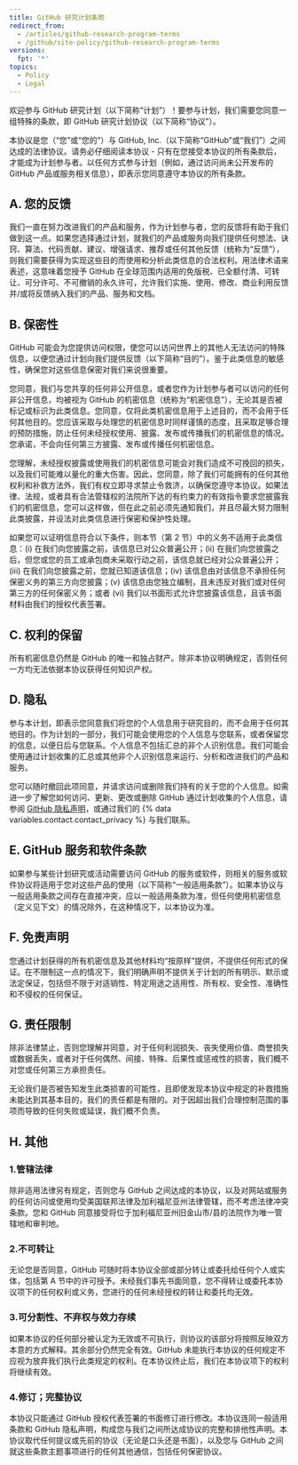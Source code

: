 ```yaml
---
title: GitHub 研究计划条款
redirect_from:
  - /articles/github-research-program-terms
  - /github/site-policy/github-research-program-terms
versions:
  fpt: '*'
topics:
  - Policy
  - Legal
---
```


欢迎参与 GitHub 研究计划（以下简称“计划”）！要参与计划，我们需要您同意一组特殊的条款，即 GitHub 研究计划协议（以下简称“协议”）。

本协议是您（“您”或“您的”）与 GitHub, Inc.（以下简称“GitHub”或“我们”）之间达成的法律协议。请务必仔细阅读本协议 - 只有在您接受本协议的所有条款后，才能成为计划参与者。以任何方式参与计划（例如，通过访问尚未公开发布的 GitHub 产品或服务相关信息），即表示您同意遵守本协议的所有条款。

## <a name="a-your-feedback"></a>A. 您的反馈

我们一直在努力改进我们的产品和服务，作为计划参与者，您的反馈将有助于我们做到这一点。如果您选择通过计划，就我们的产品或服务向我们提供任何想法、诀窍、算法、代码贡献、建议、增强请求、推荐或任何其他反馈（统称为“反馈”），则我们需要获得为实现这些目的而使用和分析此类信息的合法权利。用法律术语来表述，这意味着您授予 GitHub 在全球范围内适用的免版税、已全额付清、可转让、可分许可、不可撤销的永久许可，允许我们实施、使用、修改、商业利用反馈并/或将反馈纳入我们的产品、服务和文档。

## <a name="b-confidentiality"></a>B. 保密性

GitHub 可能会为您提供访问权限，使您可以访问世界上的其他人无法访问的特殊信息，以便您通过计划向我们提供反馈（以下简称“目的”）。鉴于此类信息的敏感性，确保您对这些信息保密对我们来说很重要。

您同意，我们与您共享的任何非公开信息，或者您作为计划参与者可以访问的任何非公开信息，均被视为 GitHub 的机密信息（统称为“机密信息”），无论其是否被标记或标识为此类信息。您同意，仅将此类机密信息用于上述目的，而不会用于任何其他目的。您应该采取与处理您的机密信息时同样谨慎的态度，且采取足够合理的预防措施，防止任何未经授权使用、披露、发布或传播我们的机密信息的情况。您承诺，不会向任何第三方披露、发布或传播任何机密信息。

您理解，未经授权披露或使用我们的机密信息可能会对我们造成不可挽回的损失，以及我们可能难以量化的重大伤害。因此，您同意，除了我们可能拥有的任何其他权利和补救方法外，我们有权立即寻求禁止令救济，以确保您遵守本协议。如果法律、法规，或者具有合法管辖权的法院所下达的有约束力的有效指令要求您披露我们的机密信息，您可以这样做，但在此之前必须先通知我们，并且尽最大努力限制此类披露，并设法对此类信息进行保密和保护性处理。

如果您可以证明信息符合以下条件，则本节（第 2 节）中的义务不适用于此类信息：(i) 在我们向您披露之前，该信息已对公众普遍公开；(ii) 在我们向您披露之后，但您或您的员工或承包商未采取行动之前，该信息就已经对公众普遍公开；(iii) 在我们向您披露之前，您就已知道该信息；(iv) 该信息由对该信息不承担任何保密义务的第三方向您披露；(v) 该信息由您独立编制，且未违反对我们或对任何第三方的任何保密义务；或者 (vi) 我们以书面形式允许您披露该信息，且该书面材料由我们的授权代表签署。

## <a name="c-reservation-of-rights"></a>C. 权利的保留

所有机密信息仍然是 GitHub 的唯一和独占财产。除非本协议明确规定，否则任何一方均无法依据本协议获得任何知识产权。

## <a name="d-privacy"></a>D. 隐私

参与本计划，即表示您同意我们将您的个人信息用于研究目的，而不会用于任何其他目的。作为计划的一部分，我们可能会使用您的个人信息与您联系，或者保留您的信息，以便日后与您联系。个人信息不包括汇总的非个人识别信息。我们可能会使用通过计划收集的汇总或其他非个人识别信息来运行、分析和改进我们的产品和服务。

您可以随时撤回此项同意，并请求访问或删除我们持有的关于您的个人信息。如需进一步了解您如何访问、更新、更改或删除 GitHub 通过计划收集的个人信息，请参阅 [GitHub 隐私声明](/articles/github-privacy-statement/)，或通过我们的 {% data variables.contact.contact_privacy %} 与我们联系。

## <a name="e-github-services-and-software-terms"></a>E. GitHub 服务和软件条款

如果参与某些计划研究或活动需要访问 GitHub 的服务或软件，则相关的服务或软件协议将适用于您对这些产品的使用（以下简称“一般适用条款”）。如果本协议与一般适用条款之间存在直接冲突，应以一般适用条款为准，但任何使用机密信息（定义见下文）的情况除外，在这种情况下，以本协议为准。

## <a name="f-disclaimer-of-warranties"></a>F. 免责声明

您通过计划获得的所有机密信息及其他材料均“按原样”提供，不提供任何形式的保证。在不限制这一点的情况下，我们明确声明不提供关于计划的所有明示、默示或法定保证，包括但不限于对适销性、特定用途之适用性、所有权、安全性、准确性和不侵权的任何保证。

## <a name="g-limitation-of-liability"></a>G. 责任限制

除非法律禁止，否则您理解并同意，对于任何利润损失、丧失使用价值、商誉损失或数据丢失，或者对于任何偶然、间接、特殊、后果性或惩戒性的损害，我们概不对您或任何第三方承担责任。

无论我们是否被告知发生此类损害的可能性，且即使发现本协议中规定的补救措施未能达到其基本目的，我们的责任都是有限的。对于因超出我们合理控制范围的事项而导致的任何失败或延误，我们概不负责。

## <a name="h-miscellaneous"></a>H. 其他

### <a name="1-governing-law"></a>1.管辖法律
除非适用法律另有规定，否则您与 GitHub 之间达成的本协议，以及对网站或服务的任何访问或使用均受美国联邦法律及加利福尼亚州法律管辖，而不考虑法律冲突条款。您和 GitHub 同意接受将位于加利福尼亚州旧金山市/县的法院作为唯一管辖地和审判地。

### <a name="2-non-assignability"></a>2.不可转让
无论您是否同意，GitHub 可随时将本协议全部或部分转让或委托给任何个人或实体，包括第 A 节中的许可授予。未经我们事先书面同意，您不得转让或委托本协议项下的任何权利或义务，您进行的任何未经授权的转让和委托均无效。

### <a name="3-severability-no-waiver-and-survival"></a>3.可分割性、不弃权与效力存续
如果本协议的任何部分被认定为无效或不可执行，则协议的该部分将按照反映双方本意的方式解释。其余部分仍然完全有效。GitHub 未能执行本协议的任何规定不应视为放弃我们执行此类规定的权利。在本协议终止后，我们在本协议项下的权利将继续有效。

### <a name="4-amendments-complete-agreement"></a>4.修订；完整协议
本协议只能通过 GitHub 授权代表签署的书面修订进行修改。本协议连同一般适用条款和 GitHub 隐私声明，构成您与我们之间所达成协议的完整和排他性声明。本协议取代任何提议或先前的协议（无论是口头还是书面），以及您与 GitHub 之间就这些条款主题事项进行的任何其他通信，包括任何保密协议。
